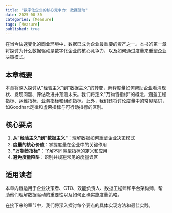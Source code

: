 ```yaml
---
title: "数字化企业的核心竞争力: 数据驱动"
date: 2025-08-30
categories: [Measure]
tags: [Measure]
published: true
---
```

在当今快速变化的商业环境中，数据已成为企业最重要的资产之一。本书的第一章将探讨为什么数据驱动是数字化企业的核心竞争力，以及如何通过度量来重塑企业决策模式。

## 本章概要

本章将深入探讨从"经验主义"到"数据主义"的转变，解释度量如何帮助企业看清现状、发现问题、评估改进并预测未来。我们将定义"万物皆指标"的概念，涵盖工程指标、运维指标、业务指标和组织指标。此外，我们还将讨论度量中的常见陷阱，如Goodhart定律和虚荣指标与可行动指标的区别。

## 核心要点

1. **从"经验主义"到"数据主义"**：理解数据如何重塑企业决策模式
2. **度量的核心价值**：掌握度量在企业中的关键作用
3. **"万物皆指标"**：了解不同类型指标的定义和应用
4. **避免度量陷阱**：识别并规避常见的度量误区

## 适用读者

本章内容适用于企业决策者、CTO、效能负责人、数据工程师和平台架构师，帮助他们理解数据驱动的重要性以及如何正确实施度量策略。

在接下来的章节中，我们将深入探讨每个要点的具体实现方法和最佳实践。